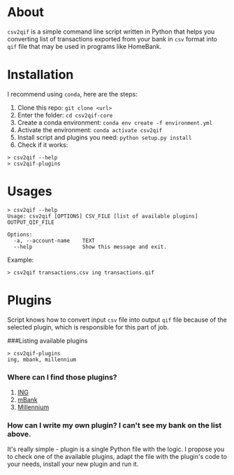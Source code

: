 # About
`csv2qif` is a simple command line script written in Python that helps you converting list of transactions exported from your bank in `csv` format into `qif` file that may be used in programs like HomeBank.

# Installation
I recommend using `conda`, here are the steps:

1. Clone this repo: `git clone <url>`
1. Enter the folder: `cd csv2qif-core`
1. Create a conda environment: `conda env create -f environment.yml`
1. Activate the environment: `conda activate csv2qif`
1. Install script and plugins you need: `python setup.py install`
1. Check if it works: 
```shell script
> csv2qif --help
> csv2qif-plugins
```
    

# Usages
```shell script
> csv2qif --help
Usage: csv2qif [OPTIONS] CSV_FILE [list of available plugins] OUTPUT_QIF_FILE

Options:
  -a, --account-name    TEXT
  --help                Show this message and exit.
```

Example:
```shell script
> csv2qif transactions.csv ing transactions.qif
```

# Plugins
Script knows how to convert input `csv` file into output `qif` file because of the selected plugin, which is responsible for this part of job.

###Listing available plugins
```
> csv2qif-plugins 
ing, mbank, millennium
```

### Where can I find those plugins?
1. [ING](https://github.com/fighterpoul/csv2qif-ing)
2. [mBank](https://github.com/fighterpoul/csv2qif-mbank)
3. [Millennium](https://github.com/fighterpoul/csv2qif-millennium)

### How can I write my own plugin? I can't see my bank on the list above.
It's really simple - plugin is a single Python file with the logic. I propose you to check one of the available plugins, adapt the file with the plugin's code to your needs, install your new plugin and run it.